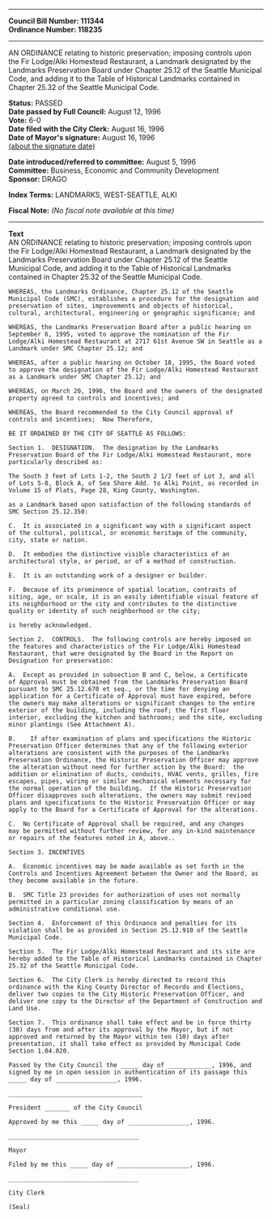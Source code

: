 * * * * *  
  
**Council Bill Number: [](#h0)[](#h2)111344**   
**Ordinance Number: 118235**  
  
* * * * *  
  
AN ORDINANCE relating to historic preservation; imposing controls upon the Fir Lodge/Alki Homestead Restaurant, a Landmark designated by the Landmarks Preservation Board under Chapter 25.12 of the Seattle Municipal Code, and adding it to the Table of Historical Landmarks contained in Chapter 25.32 of the Seattle Municipal Code.  
  
**Status:** PASSED   
**Date passed by Full Council:** August 12, 1996   
**Vote:** 6-0   
**Date filed with the City Clerk:** August 16, 1996   
**Date of Mayor's signature:** August 16, 1996   
[(about the signature date)](/~public/approvaldate.htm)   
  
  
**Date introduced/referred to committee:** August 5, 1996   
**Committee:** Business, Economic and Community Development   
**Sponsor:** DRAGO   
  
**Index Terms:** LANDMARKS, WEST-SEATTLE, ALKI  
  
**Fiscal Note:** *(No fiscal note available at this time)*  
  
* * * * *  
  
**Text**  
    AN ORDINANCE relating to historic preservation; imposing controls upon  
    the Fir Lodge/Alki Homestead Restaurant, a Landmark designated by the  
    Landmarks Preservation Board under Chapter 25.12 of the Seattle  
    Municipal Code, and adding it to the Table of Historical Landmarks  
    contained in Chapter 25.32 of the Seattle Municipal Code.  
  
    WHEREAS, the Landmarks Ordinance, Chapter 25.12 of the Seattle  
    Municipal Code (SMC), establishes a procedure for the designation and  
    preservation of sites, improvements and objects of historical,  
    cultural, architectural, engineering or geographic significance; and  
  
    WHEREAS, the Landmarks Preservation Board after a public hearing on  
    September 6, 1995, voted to approve the nomination of the Fir  
    Lodge/Alki Homestead Restaurant at 2717 61st Avenue SW in Seattle as a  
    Landmark under SMC Chapter 25.12; and  
  
    WHEREAS, after a public hearing on October 18, 1995, the Board voted  
    to approve the designation of the Fir Lodge/Alki Homestead Restaurant  
    as a Landmark under SMC Chapter 25.12; and  
  
    WHEREAS, on March 20, 1996, the Board and the owners of the designated  
    property agreed to controls and incentives; and  
  
    WHEREAS, the Board recommended to the City Council approval of  
    controls and incentives;  Now Therefore,  
  
    BE IT ORDAINED BY THE CITY OF SEATTLE AS FOLLOWS:  
  
    Section 1.  DESIGNATION.  The designation by the Landmarks  
    Preservation Board of the Fir Lodge/Alki Homestead Restaurant, more  
    particularly described as:  
  
    The South 3 feet of Lots 1-2, the South 2 1/2 feet of Lot 3, and all  
    of Lots 5-8, Block A, of Sea Shore Add. to Alki Point, as recorded in  
    Volume 15 of Plats, Page 28, King County, Washington.  
  
    as a Landmark based upon satisfaction of the following standards of  
    SMC Section 25.12.350:  
  
    C.  It is associated in a significant way with a significant aspect  
    of the cultural, political, or economic heritage of the community,  
    city, state or nation.  
  
    D.  It embodies the distinctive visible characteristics of an  
    architectural style, or period, or of a method of construction.  
  
    E.  It is an outstanding work of a designer or builder.  
  
    F.  Because of its prominence of spatial location, contrasts of  
    siting, age, or scale, it is an easily identifiable visual feature of  
    its neighborhood or the city and contributes to the distinctive  
    quality or identity of such neighborhood or the city;  
  
    is hereby acknowledged.  
  
    Section 2.  CONTROLS.  The following controls are hereby imposed on  
    the features and characteristics of the Fir Lodge/Alki Homestead  
    Restaurant, that were designated by the Board in the Report on  
    Designation for preservation:  
  
    A.  Except as provided in subsection B and C, below, a Certificate  
    of Approval must be obtained from the Landmarks Preservation Board  
    pursuant to SMC 25.12.670 et seq., or the time for denying an  
    application for a Certificate of Approval must have expired, before  
    the owners may make alterations or significant changes to the entire  
    exterior of the building, including the roof; the first floor  
    interior, excluding the kitchen and bathrooms; and the site, excluding  
    minor plantings (See Attachment A).  
  
    B.    If after examination of plans and specifications the Historic  
    Preservation Officer determines that any of the following exterior  
    alterations are consistent with the purposes of the Landmarks  
    Preservation Ordinance, the Historic Preservation Officer may approve  
    the alteration without need for further action by the Board:  the  
    addition or elimination of ducts, conduits, HVAC vents, grilles, fire  
    escapes, pipes, wiring or similar mechanical elements necessary for  
    the normal operation of the building.  If the Historic Preservation  
    Officer disapproves such alterations, the owners may submit revised  
    plans and specifications to the Historic Preservation Officer or may  
    apply to the Board for a Certificate of Approval for the alterations.  
  
    C.  No Certificate of Approval shall be required, and any changes  
    may be permitted without further review, for any in-kind maintenance  
    or repairs of the features noted in A, above..  
  
    Section 3. INCENTIVES  
  
    A.  Economic incentives may be made available as set forth in the  
    Controls and Incentives Agreement between the Owner and the Board, as  
    they become available in the future.  
  
    B.  SMC Title 23 provides for authorization of uses not normally  
    permitted in a particular zoning classification by means of an  
    administrative conditional use.  
  
    Section 4.  Enforcement of this Ordinance and penalties for its  
    violation shall be as provided in Section 25.12.910 of the Seattle  
    Municipal Code.  
  
    Section 5.  The Fir Lodge/Alki Homestead Restaurant and its site are  
    hereby added to the Table of Historical Landmarks contained in Chapter  
    25.32 of the Seattle Municipal Code.  
  
    Section 6.  The City Clerk is hereby directed to record this  
    ordinance with the King County Director of Records and Elections,  
    deliver two copies to the City Historic Preservation Officer, and  
    deliver one copy to the Director of the Department of Construction and  
    Land Use.  
  
    Section 7.  This ordinance shall take effect and be in force thirty  
    (30) days from and after its approval by the Mayor, but if not  
    approved and returned by the Mayor within ten (10) days after  
    presentation, it shall take effect as provided by Municipal Code  
    Section 1.04.020.  
  
    Passed by the City Council the _____ day of ____________, 1996, and  
    signed by me in open session in authentication of its passage this  
    _____ day of _________________, 1996.  
  
    _____________________________________  
  
    President _______ of the City Council  
  
    Approved by me this _____ day of _________________, 1996.  
  
    ____________________________________  
  
    Mayor  
  
    Filed by me this _____ day of ____________________, 1996.  
  
    ____________________________________  
  
    City Clerk  
  
    (Seal)  
